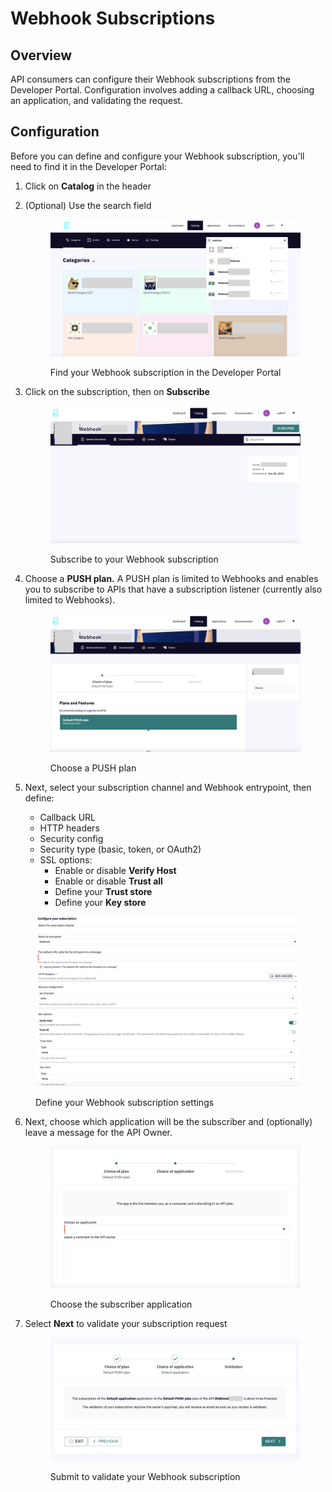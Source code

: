 # Webhook Subscriptions

## Overview

API consumers can configure their Webhook subscriptions from the Developer Portal. Configuration involves adding a callback URL, choosing an application, and validating the request.

## Configuration

Before you can define and configure your Webhook subscription, you'll need to find it in the Developer Portal:

1. Click on **Catalog** in the header
2.  (Optional) Use the search field&#x20;

    <figure><img src="../.gitbook/assets/webhook_catalog.png" alt=""><figcaption><p>Find your Webhook subscription in the Developer Portal</p></figcaption></figure>
3.  Click on the subscription, then on **Subscribe**&#x20;

    <figure><img src="../.gitbook/assets/webhook_subscribe.png" alt=""><figcaption><p>Subscribe to your Webhook subscription</p></figcaption></figure>
4.  Choose a **PUSH plan.** A PUSH plan is limited to Webhooks and enables you to subscribe to APIs that have a subscription listener (currently also limited to Webhooks).&#x20;

    <figure><img src="../.gitbook/assets/webhook_push plan.png" alt=""><figcaption><p>Choose a PUSH plan</p></figcaption></figure>
5. Next, select your subscription channel and Webhook entrypoint, then define:
   * Callback URL
   * HTTP headers
   * Security config
   * Security type (basic, token, or OAuth2)
   * SSL options:
     * Enable or disable **Verify Host**
     * Enable or disable **Trust all**
     * Define your **Trust store**
     * Define your **Key store**

<figure><img src="../.gitbook/assets/webhook_configure subscription.png" alt=""><figcaption><p>Define your Webhook subscription settings</p></figcaption></figure>

6.  Next, choose which application will be the subscriber and (optionally) leave a message for the API Owner.&#x20;

    <figure><img src="../.gitbook/assets/webhook_choose application.png" alt=""><figcaption><p>Choose the subscriber application</p></figcaption></figure>
7.  Select **Next** to validate your subscription request &#x20;

    <figure><img src="../.gitbook/assets/webhook_validate (1).png" alt=""><figcaption><p>Submit to validate your Webhook subscription</p></figcaption></figure>
